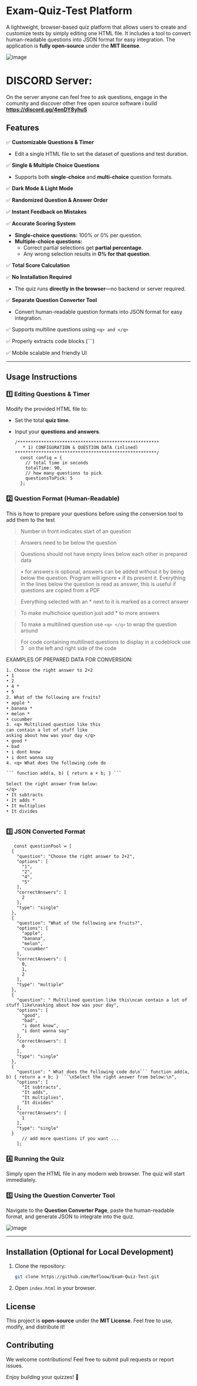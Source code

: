 # Exam-Quiz-Test Platform

A lightweight, browser-based quiz platform that allows users to create and customize tests by simply editing one HTML file. It includes a tool to convert human-readable questions into JSON format for easy integration. The application is **fully open-source** under the **MIT license**.


![image](https://github.com/user-attachments/assets/3ddddb5a-9f9b-4915-a84b-52cb98bbfdd7)

# DISCORD Server:
On the server anyone can feel free to ask questions, engage in the comunity and discover other free open source software i build
**https://discord.gg/4enDY8yhuS**

## Features

✅ **Customizable Questions & Timer**
- Edit a single HTML file to set the dataset of questions and test duration.

✅ **Single & Multiple Choice Questions**
- Supports both **single-choice** and **multi-choice** question formats.

✅ **Dark Mode & Light Mode**

✅ **Randomized Question & Answer Order**

✅ **Instant Feedback on Mistakes**

✅ **Accurate Scoring System**
- **Single-choice questions:** 100% or 0% per question.
- **Multiple-choice questions:**
  - Correct partial selections get **partial percentage**.
  - Any wrong selection results in **0% for that question**.

✅ **Total Score Calculation**

✅ **No Installation Required**
- The quiz runs **directly in the browser**—no backend or server required.
  
✅ **Separate Question Converter Tool**
- Convert human-readable question formats into JSON format for easy integration.
  
✅ Supports multiline questions using ```<q> and </q>```

✅ Properly extracts code blocks (```)

✅ Mobile scalable and friendly UI

---

## Usage Instructions

### 1️⃣ **Editing Questions & Timer**
Modify the provided HTML file to:
- Set the total **quiz time**.
- Input your **questions and answers**.

  ```
  /******************************************************
     * 1) CONFIGURATION & QUESTION DATA (inlined)
  ******************************************************/
    const config = {
      // total time in seconds
      totalTime: 90,
      // how many questions to pick
      questionsToPick: 5
    };
  ```

### 2️⃣ **Question Format (Human-Readable)**
This is how to prepare your questions before using the conversion tool to add them to the test

> Number in front indicates start of an question

> Answers need to be below the question

> Questions should not have empty lines below each other in prepared data 

> • for answers is optional, answers can be added without it by being below the question. Program will ignore • if its present it. Everything in the lines below the question is read as answer, this is useful if questions are copied from a PDF

> Everything selected with an * next to it is marked as a correct answer

> To make multichoice question just add * to more answers

> To make a multilined question use ```<q> </q>``` to wrap the question around

> For code containing multilined questions to display in a codeblock use 3 ` on the left and right side of the code

EXAMPLES OF PREPARED DATA FOR CONVERSION:

```txt
1. Choose the right answer to 2+2
• 1
• 2
• 4 *
• 5
2. What of the following are fruits?
• apple *
• banana *
• melon *
• cucumber
3. <q> Multilined question like this
can contain a lot of stuff like
asking about how was your day </q>
• good *  
• bad
• i dont know
• i dont wanna say 
4. <q> What does the following code do

``` function add(a, b) { return a + b; } ```

Select the right answer from below:
</q>
• It subtracts  
• It adds *  
• It multiplies  
• It divides  



```

### 3️⃣ **JSON Converted Format**
```
   const questionPool = [
  {
    "question": "Choose the right answer to 2+2",
    "options": [
      "1",
      "2",
      "4",
      "5"
    ],
    "correctAnswers": [
      2
    ],
    "type": "single"
  },
  {
    "question": "What of the following are fruits?",
    "options": [
      "apple",
      "banana",
      "melon",
      "cucumber"
    ],
    "correctAnswers": [
      0,
      1,
      2
    ],
    "type": "multiple"
  },
  {
    "question": " Multilined question like this\ncan contain a lot of stuff like\nasking about how was your day",
    "options": [
      "good",
      "bad",
      "i dont know",
      "i dont wanna say"
    ],
    "correctAnswers": [
      0
    ],
    "type": "single"
  },
  {
    "question": " What does the following code do\n``` function add(a, b) { return a + b; } ```\nSelect the right answer from below:\n",
    "options": [
      "It subtracts",
      "It adds",
      "It multiplies",
      "It divides"
    ],
    "correctAnswers": [
      1
    ],
    "type": "single"
  }
      // add more questions if you want ...
    ];
```

### 4️⃣ **Running the Quiz**
Simply open the HTML file in any modern web browser. The quiz will start immediately.

### 5️⃣ **Using the Question Converter Tool**
Navigate to the **Question Converter Page**, paste the human-readable format, and generate JSON to integrate into the quiz.

![image](https://github.com/user-attachments/assets/5b66c834-8760-46f0-a613-127d752f15b5)


---

## Installation (Optional for Local Development)
1. Clone the repository:
   ```sh
   git clone https://github.com/Refloow/Exam-Quiz-Test.git
   ```
2. Open `index.html` in your browser.


## License

This project is **open-source** under the **MIT License**. Feel free to use, modify, and distribute it!


## Contributing
We welcome contributions! Feel free to submit pull requests or report issues.


Enjoy building your quizzes! 🚀
